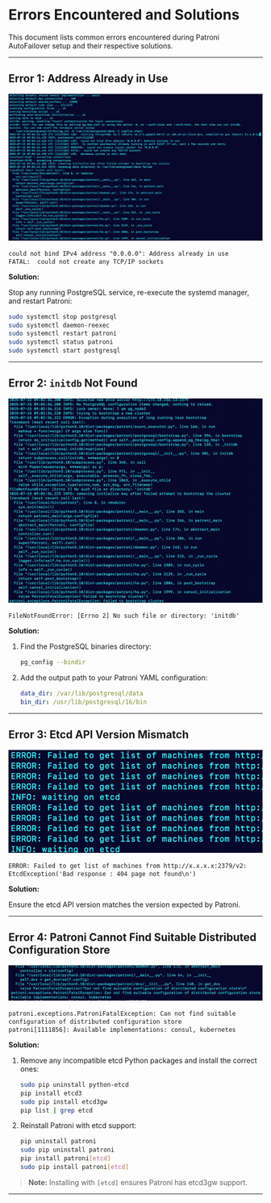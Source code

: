 # Errors Encountered and Solutions

This document lists common errors encountered during Patroni AutoFailover setup and their respective solutions.

---

## Error 1: Address Already in Use

![psql error](./images/psql-error.png)

```
could not bind IPv4 address "0.0.0.0": Address already in use
FATAL:  could not create any TCP/IP sockets
```

**Solution:**

Stop any running PostgreSQL service, re-execute the systemd manager, and restart Patroni:

```sh
sudo systemctl stop postgresql
sudo systemctl daemon-reexec
sudo systemctl restart patroni
sudo systemctl status patroni
sudo systemctl start postgresql
```

---

## Error 2: `initdb` Not Found

![initdb error](./images/initdb-error.png)

```
FileNotFoundError: [Errno 2] No such file or directory: 'initdb'
```

**Solution:**

1. Find the PostgreSQL binaries directory:

    ```sh
    pg_config --bindir
    ```

2. Add the output path to your Patroni YAML configuration:

    ```yaml
    data_dir: /var/lib/postgresql/data
    bin_dir: /usr/lib/postgresql/16/bin
    ```

---

## Error 3: Etcd API Version Mismatch

![etcd apiversion error](./images/etcd-apiversion-error.png)

```
ERROR: Failed to get list of machines from http://x.x.x.x:2379/v2: EtcdException('Bad response : 404 page not found\n')
```

**Solution:**

Ensure the etcd API version matches the version expected by Patroni.

---

## Error 4: Patroni Cannot Find Suitable Distributed Configuration Store

![patroni etcd error](./images/patroni-etcd-error.png)

```
patroni.exceptions.PatroniFatalException: Can not find suitable configuration of distributed configuration store
patroni[1111856]: Available implementations: consul, kubernetes
```

**Solution:**

1. Remove any incompatible etcd Python packages and install the correct ones:

    ```sh
    sudo pip uninstall python-etcd
    pip install etcd3
    sudo pip install etcd3gw
    pip list | grep etcd
    ```

2. Reinstall Patroni with etcd support:

    ```sh
    pip uninstall patroni
    sudo pip uninstall patroni
    pip install patroni[etcd]
    sudo pip install patroni[etcd]
    ```

> **Note:** Installing with `[etcd]` ensures Patroni has etcd3gw support.

---
